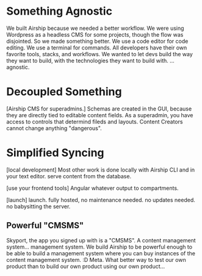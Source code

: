 # Something Agnostic
We built Airship because we needed a better workflow. We were using Wordpress as a headless CMS for some projects, though the flow was disjointed. So we made something better. We use a code editor for code editing. We use a terminal for commands. All developers have their own favorite tools, stacks, and workflows. We wanted to let devs build the way they want to build, with the technologies they want to build with. ... agnostic.

# Decoupled Something
[Airship CMS for superadmins.]
Schemas are created in the GUI, because they are directly tied to editable content fields. As a superadmin, you have access to controls that determind fileds and layouts. Content Creators cannot change anything "dangerous".

# Simplified Syncing
[local development]
Most other work is done locally with Airship CLI and in your text editor. serve content from the database.

[use your frontend tools]
Angular whatever output to compartments.

[launch]
launch. fully hosted, no maintenance needed. no updates needed. no babysitting the server.

## Powerful "CMSMS"
Skyport, the app you signed up with is a "CMSMS". A content management system... management system. We build Airship to be powerful enough to be able to build a management system where you can buy instances of the content management system. :D Meta. What better way to test our own product than to build our own product using our own product...
